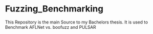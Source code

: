 # Fuzzing_Benchmarking
This Repository is the main Source to my Bachelors thesis. It is used to Benchmark AFLNet vs. boofuzz and PULSAR
